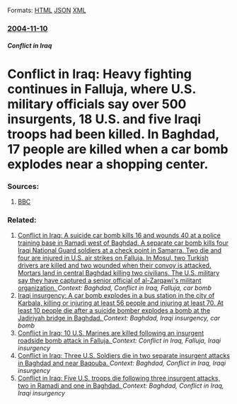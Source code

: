 
Formats: [HTML](/news/2004/11/10/conflict-in-iraq-heavy-fighting-continues-in-falluja-where-u-s-military-officials-say-over-500-insurgents-18-u-s-and-five-iraqi-troops.html)  [JSON](/news/2004/11/10/conflict-in-iraq-heavy-fighting-continues-in-falluja-where-u-s-military-officials-say-over-500-insurgents-18-u-s-and-five-iraqi-troops.json)  [XML](/news/2004/11/10/conflict-in-iraq-heavy-fighting-continues-in-falluja-where-u-s-military-officials-say-over-500-insurgents-18-u-s-and-five-iraqi-troops.xml)  

### [2004-11-10](/news/2004/11/10/index.md)

##### Conflict in Iraq
#  Conflict in Iraq: Heavy fighting continues in Falluja, where U.S. military officials say over 500 insurgents, 18 U.S. and five Iraqi troops had been killed. In Baghdad, 17 people are killed when a car bomb explodes near a shopping center. 




### Sources:

1. [BBC](http://news.bbc.co.uk/2/hi/middle_east/4003549.stm)

### Related:

1. [ Conflict in Iraq: A suicide car bomb kills 16 and wounds 40 at a police training base in Ramadi west of Baghdad. A separate car bomb kills four Iraqi National Guard soldiers at a check point in Samarra. Two die and four are injured in U.S. air strikes on Falluja. In Mosul, two Turkish drivers are killed and two wounded when their convoy is attacked. Mortars land in central Baghdad killing two civilians. The U.S. military say they have captured a senior official of al-Zarqawi's militant organization. ](/news/2004/10/23/conflict-in-iraq-a-suicide-car-bomb-kills-16-and-wounds-40-at-a-police-training-base-in-ramadi-west-of-baghdad-a-separate-car-bomb-kills.md) _Context: Baghdad, Conflict in Iraq, Falluja, car bomb_
2. [ Iraqi insurgency: A car bomb explodes in a bus station in the city of Karbala, killing or injuring at least 56 people and injuring at least 70. At least 10 people die after a suicide bomber explodes a bomb at the Jadiriyah bridge in Baghdad. ](/news/2007/04/14/iraqi-insurgency-a-car-bomb-explodes-in-a-bus-station-in-the-city-of-karbala-killing-or-injuring-at-least-56-people-and-injuring-at-least.md) _Context: Baghdad, Iraqi insurgency, car bomb_
3. [ Conflict in Iraq: 10 U.S. Marines are killed following an insurgent roadside bomb attack in Falluja. ](/news/2005/12/2/conflict-in-iraq-10-u-s-marines-are-killed-following-an-insurgent-roadside-bomb-attack-in-falluja.md) _Context: Conflict in Iraq, Falluja, Iraqi insurgency_
4. [ Conflict in Iraq: Three U.S. Soldiers die in two separate insurgent attacks in Baghdad and near Baqouba. ](/news/2005/10/26/conflict-in-iraq-three-u-s-soldiers-die-in-two-separate-insurgent-attacks-in-baghdad-and-near-baqouba.md) _Context: Baghdad, Conflict in Iraq, Iraqi insurgency_
5. [ Conflict in Iraq: Five U.S. troops die following three insurgent attacks, two in Ramadi and one in Baghdad. ](/news/2005/09/20/conflict-in-iraq-five-u-s-troops-die-following-three-insurgent-attacks-two-in-ramadi-and-one-in-baghdad.md) _Context: Baghdad, Conflict in Iraq, Iraqi insurgency_
